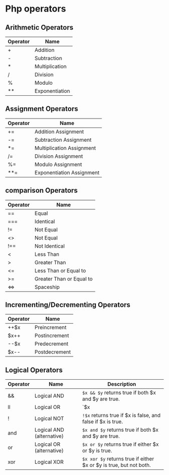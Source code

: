 # Php operators

## Arithmetic Operators

| Operator | Name           |
|----------|----------------|
| +        | Addition       |
| -        | Subtraction    |
| *        | Multiplication |
| /        | Division       |
| %        | Modulo         |
| **       | Exponentiation |

## Assignment Operators

| Operator | Name                      |
|----------|---------------------------|
| +=       | Addition Assignment       |
| -=       | Subtraction Assignment    |
| *=       | Multiplication Assignment |
| /=       | Division Assignment       |
| %=       | Modulo Assignment         |
| **=      | Exponentiation Assignment |


## comparison Operators

| Operator | Name                     |
|----------|--------------------------|
| ==       | Equal                    |
| ===      | Identical                |
| !=       | Not Equal                |
| <>       | Not Equal                |
| !==      | Not Identical            |
| <        | Less Than                |
| >        | Greater Than             |
| <=       | Less Than or Equal to    |
| >=       | Greater Than or Equal to |
| <=>      | Spaceship                |

## Incrementing/Decrementing Operators


| Operator | Name           |
|----------|----------------|
| ++$x     | Preincrement   |
| $x++     | Postincrement  |
| --$x     | Predecrement   |
| $x--     | Postdecrement  |

## Logical Operators

| Operator | Name        | Description                                         |
|----------|-------------|-----------------------------------------------------|
| &&       | Logical AND | `$x && $y` returns true if both $x and $y are true. |
| ll   | Logical OR       | `$x || $y` returns true if either $x or $y is true. |
| !   | Logical NOT               | `!$x` returns true if $x is false, and false if $x is true.        |
| and | Logical AND (alternative) | `$x and $y` returns true if both $x and $y are true.               |
| or  | Logical OR (alternative)  | `$x or $y` returns true if either $x or $y is true.                |
| xor | Logical XOR               | `$x xor $y` returns true if either $x or $y is true, but not both. |
